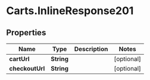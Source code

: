 # Carts.InlineResponse201

## Properties
Name | Type | Description | Notes
------------ | ------------- | ------------- | -------------
**cartUrl** | **String** |  | [optional] 
**checkoutUrl** | **String** |  | [optional] 
